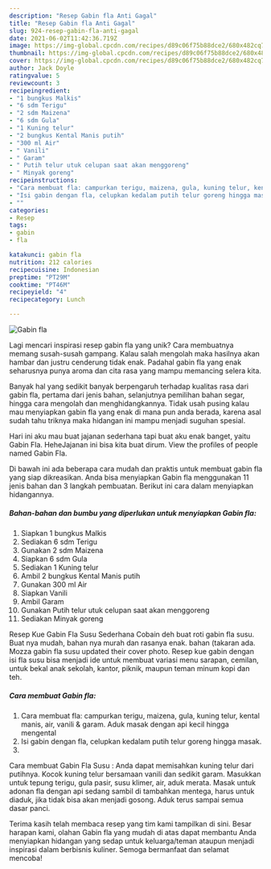 ```yaml
---
description: "Resep Gabin fla Anti Gagal"
title: "Resep Gabin fla Anti Gagal"
slug: 924-resep-gabin-fla-anti-gagal
date: 2021-06-02T11:42:36.719Z
image: https://img-global.cpcdn.com/recipes/d89c06f75b88dce2/680x482cq70/gabin-fla-foto-resep-utama.jpg
thumbnail: https://img-global.cpcdn.com/recipes/d89c06f75b88dce2/680x482cq70/gabin-fla-foto-resep-utama.jpg
cover: https://img-global.cpcdn.com/recipes/d89c06f75b88dce2/680x482cq70/gabin-fla-foto-resep-utama.jpg
author: Jack Doyle
ratingvalue: 5
reviewcount: 3
recipeingredient:
- "1 bungkus Malkis"
- "6 sdm Terigu"
- "2 sdm Maizena"
- "6 sdm Gula"
- "1 Kuning telur"
- "2 bungkus Kental Manis putih"
- "300 ml Air"
- " Vanili"
- " Garam"
- " Putih telur utuk celupan saat akan menggoreng"
- " Minyak goreng"
recipeinstructions:
- "Cara membuat fla: campurkan terigu, maizena, gula, kuning telur, kental manis, air, vanili &amp; garam. Aduk masak dengan api kecil hingga mengental"
- "Isi gabin dengan fla, celupkan kedalam putih telur goreng hingga masak."
- ""
categories:
- Resep
tags:
- gabin
- fla

katakunci: gabin fla 
nutrition: 212 calories
recipecuisine: Indonesian
preptime: "PT29M"
cooktime: "PT46M"
recipeyield: "4"
recipecategory: Lunch

---
```



![Gabin fla](https://img-global.cpcdn.com/recipes/d89c06f75b88dce2/680x482cq70/gabin-fla-foto-resep-utama.jpg)

Lagi mencari inspirasi resep gabin fla yang unik? Cara membuatnya memang susah-susah gampang. Kalau salah mengolah maka hasilnya akan hambar dan justru cenderung tidak enak. Padahal gabin fla yang enak seharusnya punya aroma dan cita rasa yang mampu memancing selera kita.

Banyak hal yang sedikit banyak berpengaruh terhadap kualitas rasa dari gabin fla, pertama dari jenis bahan, selanjutnya pemilihan bahan segar, hingga cara mengolah dan menghidangkannya. Tidak usah pusing kalau mau menyiapkan gabin fla yang enak di mana pun anda berada, karena asal sudah tahu triknya maka hidangan ini mampu menjadi suguhan spesial.

Hari ini aku mau buat jajanan sederhana tapi buat aku enak banget, yaitu Gabin Fla. HeheJajanan ini bisa kita buat dirum. View the profiles of people named Gabin Fla.


Di bawah ini ada beberapa cara mudah dan praktis untuk membuat gabin fla yang siap dikreasikan. Anda bisa menyiapkan Gabin fla menggunakan 11 jenis bahan dan 3 langkah pembuatan. Berikut ini cara dalam menyiapkan hidangannya.

<!--inarticleads1-->

##### Bahan-bahan dan bumbu yang diperlukan untuk menyiapkan Gabin fla:

1. Siapkan 1 bungkus Malkis
1. Sediakan 6 sdm Terigu
1. Gunakan 2 sdm Maizena
1. Siapkan 6 sdm Gula
1. Sediakan 1 Kuning telur
1. Ambil 2 bungkus Kental Manis putih
1. Gunakan 300 ml Air
1. Siapkan  Vanili
1. Ambil  Garam
1. Gunakan  Putih telur utuk celupan saat akan menggoreng
1. Sediakan  Minyak goreng


Resep Kue Gabin Fla Susu Sederhana Cobain deh buat roti gabin fla susu. Buat nya mudah, bahan nya murah dan rasanya enak. bahan (takaran ada. Mozza gabin fla susu updated their cover photo. Resep kue gabin dengan isi fla susu bisa menjadi ide untuk membuat variasi menu sarapan, cemilan, untuk bekal anak sekolah, kantor, piknik, maupun teman minum kopi dan teh. 

<!--inarticleads2-->

##### Cara membuat Gabin fla:

1. Cara membuat fla: campurkan terigu, maizena, gula, kuning telur, kental manis, air, vanili &amp; garam. Aduk masak dengan api kecil hingga mengental
1. Isi gabin dengan fla, celupkan kedalam putih telur goreng hingga masak.
1. 


Cara membuat Gabin Fla Susu : Anda dapat memisahkan kuning telur dari putihnya. Kocok kuning telur bersamaan vanili dan sedikit garam. Masukkan untuk tepung terigu, gula pasir, susu klimer, air, aduk merata. Masak untuk adonan fla dengan api sedang sambil di tambahkan mentega, harus untuk diaduk, jika tidak bisa akan menjadi gosong. Aduk terus sampai semua dasar panci. 

Terima kasih telah membaca resep yang tim kami tampilkan di sini. Besar harapan kami, olahan Gabin fla yang mudah di atas dapat membantu Anda menyiapkan hidangan yang sedap untuk keluarga/teman ataupun menjadi inspirasi dalam berbisnis kuliner. Semoga bermanfaat dan selamat mencoba!
